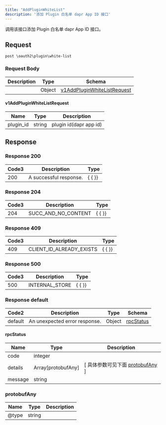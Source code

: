 ```yaml
---
title: "AddPluginWhiteList"
description: '添加 Plugin 白名单 dapr App ID 接口'
---
```

调用该接口添加 Plugin 白名单 dapr App ID 接口。

## Request

```
post \oauth2\plugin\white-list
```

### Request Body 
| Description | Type | Schema |
| ----------- | ------ | ------ |
|  | Object | [v1AddPluginWhiteListRequest](#v1AddPluginWhiteListRequest) |

#### v1AddPluginWhiteListRequest

| Name | Type | Description | 
| ---- | ---- | ----------- |     
| plugin_id | string | plugin id(dapr app id) |   



## Response

### Response  200
| Code3 | Description | Type | 
| ---- | ----------- | ------ | 
| 200 | A successful response. | {   { }} |

### Response  204
| Code3 | Description | Type | 
| ---- | ----------- | ------ | 
| 204 | SUCC_AND_NO_CONTENT | {   { }} |

### Response  409
| Code3 | Description | Type | 
| ---- | ----------- | ------ | 
| 409 | CLIENT_ID_ALREADY_EXISTS | {   { }} |

### Response  500
| Code3 | Description | Type | 
| ---- | ----------- | ------ | 
| 500 | INTERNAL_STORE | {   { }} |

### Response  default 
| Code2 | Description | Type | Schema |
| ---- | ----------- | ------ | ------ |
| default | An unexpected error response. | Object | [rpcStatus](#rpcStatus) |

#### rpcStatus

| Name | Type | Description | 
| ---- | ---- | ----------- |     
| code | integer |  |          
| details | Array[protobufAny] |  [ 具体参数可见下面 [protobufAny](#protobufAny) ] |       
| message | string |  |   

### protobufAny
| Name | Type | Description | 
| ---- | ---- | ----------- |     
| @type | string |  |   



